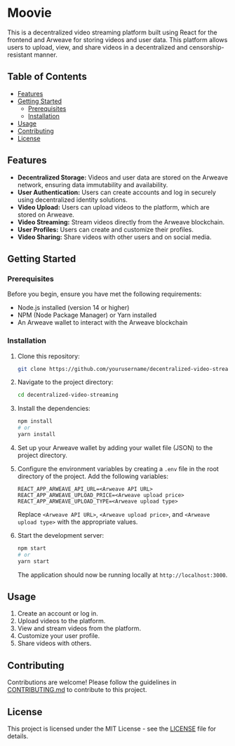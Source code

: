 # Moovie

This is a decentralized video streaming platform built using React for the frontend and Arweave for storing videos and user data. This platform allows users to upload, view, and share videos in a decentralized and censorship-resistant manner.

## Table of Contents

- [Features](#features)
- [Getting Started](#getting-started)
  - [Prerequisites](#prerequisites)
  - [Installation](#installation)
- [Usage](#usage)
- [Contributing](#contributing)
- [License](#license)

## Features

- **Decentralized Storage:** Videos and user data are stored on the Arweave network, ensuring data immutability and availability.
- **User Authentication:** Users can create accounts and log in securely using decentralized identity solutions.
- **Video Upload:** Users can upload videos to the platform, which are stored on Arweave.
- **Video Streaming:** Stream videos directly from the Arweave blockchain.
- **User Profiles:** Users can create and customize their profiles.
- **Video Sharing:** Share videos with other users and on social media.

## Getting Started

### Prerequisites

Before you begin, ensure you have met the following requirements:

- Node.js installed (version 14 or higher)
- NPM (Node Package Manager) or Yarn installed
- An Arweave wallet to interact with the Arweave blockchain

### Installation

1. Clone this repository:

   ```bash
   git clone https://github.com/yourusername/decentralized-video-streaming.git
   ```

2. Navigate to the project directory:

   ```bash
   cd decentralized-video-streaming
   ```

3. Install the dependencies:

   ```bash
   npm install
   # or
   yarn install
   ```

4. Set up your Arweave wallet by adding your wallet file (JSON) to the project directory.

5. Configure the environment variables by creating a `.env` file in the root directory of the project. Add the following variables:

   ```env
   REACT_APP_ARWEAVE_API_URL=<Arweave API URL>
   REACT_APP_ARWEAVE_UPLOAD_PRICE=<Arweave upload price>
   REACT_APP_ARWEAVE_UPLOAD_TYPE=<Arweave upload type>
   ```

   Replace `<Arweave API URL>`, `<Arweave upload price>`, and `<Arweave upload type>` with the appropriate values.

6. Start the development server:

   ```bash
   npm start
   # or
   yarn start
   ```

   The application should now be running locally at `http://localhost:3000`.

## Usage

1. Create an account or log in.
2. Upload videos to the platform.
3. View and stream videos from the platform.
4. Customize your user profile.
5. Share videos with others.

## Contributing

Contributions are welcome! Please follow the guidelines in [CONTRIBUTING.md](CONTRIBUTING.md) to contribute to this project.

## License

This project is licensed under the MIT License - see the [LICENSE](LICENSE) file for details.